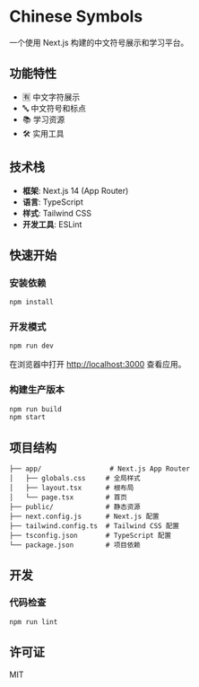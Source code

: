 # Chinese Symbols

一个使用 Next.js 构建的中文符号展示和学习平台。

## 功能特性

- 🈶 中文字符展示
- 🔤 中文符号和标点
- 📚 学习资源
- 🛠️ 实用工具

## 技术栈

- **框架**: Next.js 14 (App Router)
- **语言**: TypeScript
- **样式**: Tailwind CSS
- **开发工具**: ESLint

## 快速开始

### 安装依赖

```bash
npm install
```

### 开发模式

```bash
npm run dev
```

在浏览器中打开 [http://localhost:3000](http://localhost:3000) 查看应用。

### 构建生产版本

```bash
npm run build
npm start
```

## 项目结构

```
├── app/                 # Next.js App Router
│   ├── globals.css     # 全局样式
│   ├── layout.tsx      # 根布局
│   └── page.tsx        # 首页
├── public/             # 静态资源
├── next.config.js      # Next.js 配置
├── tailwind.config.ts  # Tailwind CSS 配置
├── tsconfig.json       # TypeScript 配置
└── package.json        # 项目依赖
```

## 开发

### 代码检查

```bash
npm run lint
```

## 许可证

MIT
